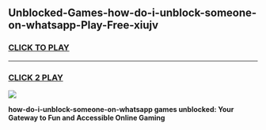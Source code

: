 
## Unblocked-Games-how-do-i-unblock-someone-on-whatsapp-Play-Free-xiujv
<h3>
<a href="https://premium76.site?title=how-do-i-unblock-someone-on-whatsapp&ref=21A">CLICK TO PLAY</a></h3>
<hr>

<h3>
<a href="https://premium76.site?title=how-do-i-unblock-someone-on-whatsapp&ref=21A">CLICK 2 PLAY</a>
  
</h3>

<a href="https://premium76.site?title=how-do-i-unblock-someone-on-whatsapp&ref=21A"><img src="https://clearcache.store/games.png"></a>


**how-do-i-unblock-someone-on-whatsapp games unblocked: Your Gateway to Fun and Accessible Online Gaming**
